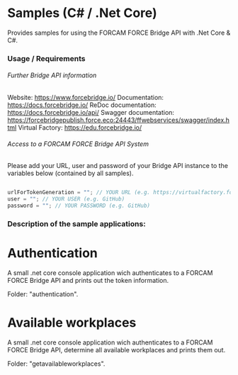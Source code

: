 # Samples (C# / .Net Core)

Provides samples for using the FORCAM FORCE Bridge API with .Net Core & C#.

### Usage / Requirements

###### Further Bridge API information

Website: https://www.forcebridge.io/
Documentation: https://docs.forcebridge.io/
ReDoc documentation: https://docs.forcebridge.io/api/
Swagger documentation: https://forcebridgepublish.force.eco:24443/ffwebservices/swagger/index.html
Virtual Factory: https://edu.forcebridge.io/

###### Access to a FORCAM FORCE Bridge API System

Please add your URL, user and password of your Bridge API instance to the variables below (contained by all samples).

```csharp

urlForTokenGeneration = ""; // YOUR URL (e.g. https://virtualfactory.force.eco:24443/ffwebservices/)
user = ""; // YOUR USER (e.g. GitHub)
password = ""; // YOUR PASSWORD (e.g. GitHub)

```

### Description of the sample applications:

# Authentication

A small .net core console application wich authenticates to a FORCAM FORCE Bridge API and prints out the token information.

Folder: "authentication".

# Available workplaces

A small .net core console application wich authenticates to a FORCAM FORCE Bridge API, determine all available workplaces and prints them out.

Folder: "getavailableworkplaces".
